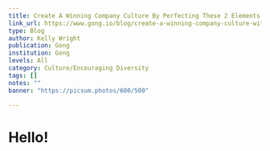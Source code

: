 ```yaml
---
title: Create A Winning Company Culture By Perfecting These 2 Elements
link_url: https://www.gong.io/blog/create-a-winning-company-culture-with-these-elements/
type: Blog
author: Kelly Wright
publication: Gong
institution: Gong
levels: All
category: Culture/Encouraging Diversity
tags: []
notes: ""
banner: "https://picsum.photos/600/500"

---
```


# Hello!
